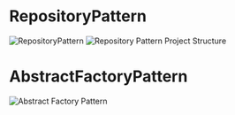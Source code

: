 # RepositoryPattern
![RepositoryPattern](https://github.com/sanjatul/Design-Patterns/assets/80805721/c72ddae2-ae38-43dc-84ea-2f0bd8d9c309)
![Repository Pattern Project Structure](https://github.com/sanjatul/Design-Patterns/assets/80805721/a499dcdb-a8f8-4424-be38-3ebcfb2d4e6d)

# AbstractFactoryPattern
![Abstract Factory Pattern](https://github.com/sanjatul/Design-Patterns/assets/80805721/5da17aa9-e092-4410-a897-b792f7d09e39)
